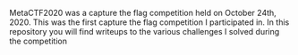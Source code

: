 MetaCTF2020 was a capture the flag competition held on October 24th, 2020. This was the first capture the flag competition I participated in. In this repository you will find writeups to the various challenges I solved during the competition
